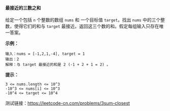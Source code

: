 #### 最接近的三数之和

给定一个包括 `n` 个整数的数组 `nums` 和 一个目标值 `target`。找出 `nums` 中的三个整数，使得它们的和与 `target` 最接近。返回这三个数的和。假定每组输入只存在唯一答案。

**示例：**

```
输入：nums = [-1,2,1,-4], target = 1
输出：2
解释：与 target 最接近的和是 2 (-1 + 2 + 1 = 2) 。
```

**提示：**

```
3 <= nums.length <= 10^3
-10^3 <= nums[i] <= 10^3
-10^4 <= target <= 10^4
```


测试链接：https://leetcode-cn.com/problems/3sum-closest
